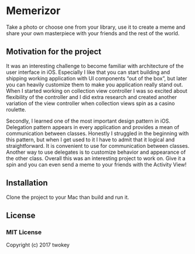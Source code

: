 # Memerizor
Take a photo or choose one from your library, use it to create a meme and share your own masterpiece with your friends and the rest of the world.

## Motivation for the project
It was an interesting challenge to become familiar with architecture of the user interface in iOS. Especially I like that you can start building and shipping working application with UI components “out of the box”, but later you can heavily customize them to make you application really stand out. When I started working on collection view controller I was so excited about flexibility of the controller and I did extra research and created another variation of the view controller when collection views spin as a casino roulette.

Secondly, I learned one of the most important design pattern in iOS. Delegation pattern appears in every application and provides a mean of communication between classes. Honestly I struggled in the beginning with this pattern, but when I get used to it I have to admit that it logical and straightforward. It is convenient to use for communication between classes. Another way to use delegates is to customize behavior and appearance of the other class.
Overall this was an interesting project to work on. Give it a spin and you can even send a meme to your friends with the Activity View!

## Installation

Clone the project to your Mac than build and run it.

## License

### MIT License

Copyright (c) 2017 twokey
